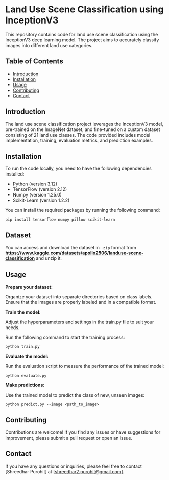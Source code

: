 # Land Use Scene Classification using InceptionV3

This repository contains code for land use scene classification using the InceptionV3 deep learning model. The project aims to accurately classify images into different land use categories.

## Table of Contents

- [Introduction](#introduction)
- [Installation](#installation)
- [Usage](#usage)
- [Contributing](#contributing)
- [Contact](#contact)

## Introduction

The land use scene classification project leverages the InceptionV3 model, pre-trained on the ImageNet dataset, and fine-tuned on a custom dataset consisting of 21 land use classes. The code provided includes model implementation, training, evaluation metrics, and prediction examples.

## Installation

To run the code locally, you need to have the following dependencies installed:

- Python (version 3.12)
- TensorFlow (version 2.12)
- Numpy (version 1.25.0)
- Scikit-Learn (version 1.2.2)
  

You can install the required packages by running the following command:

  ```shell
  pip install tensorflow numpy pillow scikit-learn
  ```


## Dataset 

You can access and download the dataset in `.zip` format from __https://www.kaggle.com/datasets/apollo2506/landuse-scene-classification__ and unzip it. 

## Usage 

**Prepare your dataset:**

  Organize your dataset into separate directories based on class labels.
  Ensure that the images are properly labeled and in a compatible format.

**Train the model:**

  Adjust the hyperparameters and settings in the train.py file to suit your needs.

  Run the following command to start the training process:

  ```shell
  python train.py
  ```

**Evaluate the model:**

  Run the evaluation script to measure the performance of the trained model:

  ```shell
  python evaluate.py
  ```

**Make predictions:**

  Use the trained model to predict the class of new, unseen images:
  ```shell
  python predict.py --image <path_to_image>
  ```

## Contributing
  Contributions are welcome! If you find any issues or have suggestions for improvement, please submit a pull request or open an issue.

## Contact
  If you have any questions or inquiries, please feel free to contact [Shreedhar Purohit] at [shreedhar2.purohit@gmail.com].

